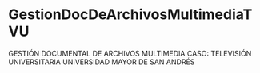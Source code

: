 # GestionDocDeArchivosMultimediaTVU
GESTIÓN DOCUMENTAL DE ARCHIVOS MULTIMEDIA CASO: TELEVISIÓN UNIVERSITARIA UNIVERSIDAD MAYOR DE SAN ANDRÉS
